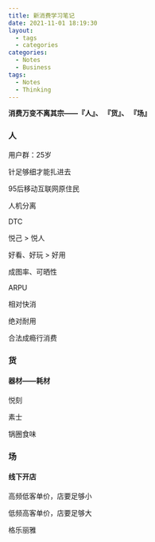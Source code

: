 ```yaml
---
title: 新消费学习笔记
date: 2021-11-01 18:19:30
layout: 
  - tags
  - categories
categories:
  - Notes
  - Business
tags:
  - Notes
  - Thinking
---
```




**消费万变不离其宗——『人』、  『货』、 『场』**   

### 人

用户群：25岁

针足够细才能扎进去

95后移动互联网原住民

人机分离

DTC

悦己 > 悦人

好看、好玩 > 好用

成图率、可晒性

ARPU

相对快消

绝对耐用

合法成瘾行消费

### 货

#### 器材——耗材

悦刻

素士

锅圈食味

### 场

#### 线下开店

高频低客单价，店要足够小

低频高客单价，店要足够大

格乐丽雅